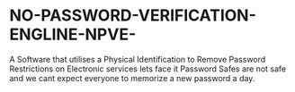 # NO-PASSWORD-VERIFICATION-ENGLINE-NPVE-
A Software that utilises a Physical Identification to Remove Password Restrictions on Electronic services lets face it Password Safes are not safe and we cant expect everyone to memorize  a new password a day.
